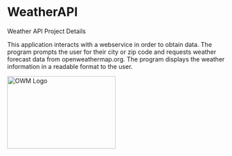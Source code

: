 # WeatherAPI
Weather API Project Details
 
This application interacts with a webservice in order to obtain data.
The program prompts the user for their city or zip code and requests weather forecast data from openweathermap.org.  The program displays the weather information in a readable format to the user.

<img src="https://openweathermap.org/themes/openweathermap/assets/img/openweather-negative-logo-RGB.png" width="250" height="168" title="OWM Logo">
